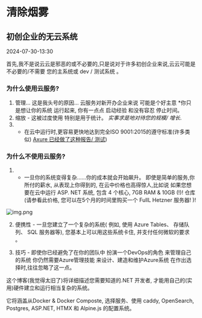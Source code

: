 # 清除烟雾

## 初创企业的无云系统

<!--category-- Clearing the smoke, introduction -->
<datetime class="hidden">2024-07-30-13:30</datetime>

首先,我不是说云云是邪恶的或不必要的,只是说对于许多初创企业来说,云云可能是不必要的/不需要
您的主系统或 dev / 测试系统 。

### 为什么使用云服务?

1. 管理... 这是我头号的原因... 云服务对新开办企业来说 可能是个好主意 *你只是想让你的系统 运行起来, 你有一点点 启动经验 和没有容忍 停止时间。
2. 缩放 - 这被过度使用 特别是用于统计。 *实事求是地对待您的规模/ 增长*.
3. - 在云中运行时,更容易更快地达到完全ISO 9001:2015的遵守标准(许多类似) [Axure 已经做了这种报告/ 测试](https://learn.microsoft.com/en-us/azure/compliance/offerings/offering-iso-9001))

### 为什么不使用云服务?

1. - 一旦你的系统变得复杂......你的成本就会开始飙升。 即使是简单的服务,你所付的薪水, 从表现上你得到的, 在云中价格也高得惊人,比如说
   如果您想要在云中运行 ASP. NET 系统, 包含 4 个核心, 7GB RAM & 10GB (!)! 仓库(请参看此价格, 您可以在5个月的时间里购买一个 FullL Hetzner 服务器! )!

![img.png](img.png?width=500&format=webp)

2. 便携性 - 一旦您建立了一个复杂的系统( 例如, 使用 Azure Tables、 存储队列、 SQL 服务器等), 您基本上可以用这些系统卡住, 并支付任何微软的要求 。

3. 技巧 - 即使你已经避免了在你的团队中 扮演一个DevOps的角色 来管理自己的系统 你仍然需要Azure管理技能 来设计、建造和维护Azure系统 在作出选择时,往往忽略了这一点。

这个博客(我觉得太旧了)将详细描述您需要知道的.NET 开发者, 才能用自己的(实用)硬件建立和运行相当复杂的系统。

它将涵盖从Docker & Docker Composte, 选择服务、使用 caddy, OpenSearch, Postgres, ASP.NET, HTMX 和 Alpine.js 的配置系统。